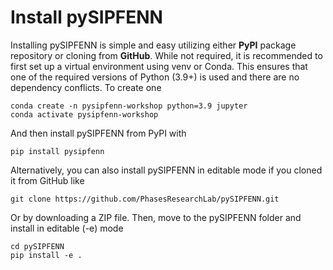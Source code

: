 # Install pySIPFENN

Installing pySIPFENN is simple and easy utilizing either **PyPI** package repository or cloning from **GitHub**. While not required, it is recommended to first set up a virtual environment using venv or Conda. This ensures that one of the required versions of Python (3.9+) is used and there are no dependency conflicts. To create one

    conda create -n pysipfenn-workshop python=3.9 jupyter
    conda activate pysipfenn-workshop

And then install pySIPFENN from PyPI with

    pip install pysipfenn

Alternatively, you can also install pySIPFENN in editable mode if you cloned it from GitHub like

    git clone https://github.com/PhasesResearchLab/pySIPFENN.git

Or by downloading a ZIP file. Then, move to the pySIPFENN folder and install in editable (-e) mode

    cd pySIPFENN
    pip install -e .
